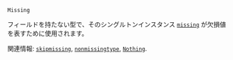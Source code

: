 ```
Missing
```

フィールドを持たない型で、そのシングルトンインスタンス [`missing`](@ref) が欠損値を表すために使用されます。

関連情報: [`skipmissing`](@ref), [`nonmissingtype`](@ref), [`Nothing`](@ref).
